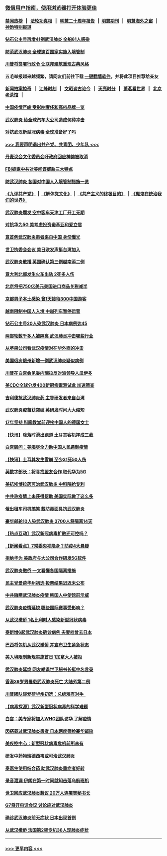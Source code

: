 ### [微信用户指南，使用浏览器打开体验更佳](https://github.com/gfw-breaker/banned-news1/blob/master/indexes/wechat-guide.md?t=0)
#### [禁闻热榜](热点新闻.md?t=0)  &nbsp;&nbsp;|&nbsp;&nbsp; [法轮功真相](https://github.com/gfw-breaker/truth/blob/master/README.md?t=0) &nbsp;&nbsp;|&nbsp;&nbsp; [明慧二十周年报告](https://github.com/gfw-breaker/mh-reports/blob/master/README.md?t=0) &nbsp;&nbsp;|&nbsp;&nbsp;[明慧期刊](https://github.com/gfw-breaker/mh-qikan) &nbsp;&nbsp;|&nbsp;&nbsp; [明慧海外之窗](https://github.com/gfw-breaker/mh-news/blob/master/README.md?t=0) &nbsp;&nbsp;|&nbsp;&nbsp; [神韵特别报道](https://github.com/gfw-breaker/mh-news/blob/master/shenyun.md?t=0)
#### [钻石公主号再增41例武汉肺炎 全船61人感染](../pages/nsc418/n11850401.md?t=02071611) 
#### [防范武汉肺炎 全球逾百国家实施入境管制](../pages/nsc418/n11850557.md?t=02071611) 
#### [川普将签署行政令 让联邦建筑重现古典风格](../pages/nsc418/n11850654.md?t=02071611) 
#### 五毛举报越来越频繁，请网友们前往下载 [一键翻墙软件](https://github.com/gfw-breaker/ssr-accounts)，并将此项目推荐给亲友
#### [新闻拍案惊奇](https://github.com/gfw-breaker/banned-news1/blob/master/pages/link4.md) &nbsp;&nbsp;|&nbsp;&nbsp; [江峰时刻](https://github.com/gfw-breaker/banned-news1/blob/master/pages/link4.md) &nbsp;&nbsp;|&nbsp;&nbsp; [文昭谈古论今](https://github.com/gfw-breaker/banned-news1/blob/master/pages/link4.md) &nbsp;&nbsp;|&nbsp;&nbsp; [天亮时分](https://github.com/gfw-breaker/banned-news1/blob/master/pages/link4.md) &nbsp;&nbsp;|&nbsp;&nbsp; [萧茗看世界](https://github.com/gfw-breaker/banned-news1/blob/master/pages/link4.md) &nbsp;&nbsp;|&nbsp;&nbsp; [北京老茶馆](https://github.com/gfw-breaker/banned-news1/blob/master/pages/link4.md) &nbsp;&nbsp;|&nbsp;&nbsp; 
#### [中国疫情严峻 受影响奢侈和高档品牌一览](../pages/nsc418/n11850319.md?t=02071611) 
#### [武汉肺炎 给全球汽车大公司造成何种冲击](../pages/nsc418/n11850056.md?t=02071611) 
#### [对抗武汉新型冠病毒 全球准备好了吗](../pages/nsc418/n11850142.md?t=02071611) 
#### [>>> 我要声明退出共产党、共青团、少年队 <<<](https://github.com/begood0513/goodnews/blob/master/quit/letter.md) 
#### [丹麦议会文化委员会吁政府回应神韵被取消](../pages/nsc418/n11849312.md?t=02071611) 
#### [FBI披露中共对美间谍威胁三大特点](../pages/nsc418/n11849700.md?t=02071611) 
#### [防武汉肺炎 各国对中国人入境管制措施一览](../pages/nsc418/n11838726.md?t=02071611) 
#### [《九评共产党》](https://github.com/begood0513/9ping.md/blob/master/README.md) &nbsp;|&nbsp; [《解体党文化》](../../../../jtdwh.md/blob/master/README.md)  &nbsp;|&nbsp; [《共产主义的终极目的》](../../../../gczydzjmd.md/blob/master/README.md) &nbsp;|&nbsp; [《魔鬼在统治我们的世界》](../../../../mgztzwmdsj.md/blob/master/README.md) 
#### [武汉肺炎爆发 空中客车天津工厂开工无期](../pages/nsc418/n11849634.md?t=02071611) 
#### [对抗华为5G 美考虑投资诺基亚和爱立信](../pages/nsc418/n11849510.md?t=02071611) 
#### [意首例武汉肺炎患者来自中国 身份曝光](../pages/nsc418/n11849454.md?t=02071611) 
#### [世卫执委会会议 美日欧发声挺台湾加入](../pages/nsc418/n11849433.md?t=02071611) 
#### [武汉肺炎散播 英国确认第三例越南添二例](../pages/nsc418/n11849439.md?t=02071611) 
#### [意大利北部发生火车出轨 2死多人伤](../pages/nsc418/n11848999.md?t=02071611) 
#### [北京将把750亿美元美国进口商品关税减半](../pages/nsc418/n11848896.md?t=02071611) 
#### [京都男子本土感染 曾1天接待300中国游客](../pages/nsc418/n11848641.md?t=02071611) 
#### [越南限制中国人入境 中越列车暂停运营](../pages/nsc418/n11847844.md?t=02071611) 
#### [钻石公主号20人染武汉肺炎 日本病例达45](../pages/nsc418/n11847823.md?t=02071611) 
#### [两邮轮数千多人被隔离 武汉肺炎冲击哪些行业](../pages/nsc418/n11847456.md?t=02071611) 
#### [从苹果公司看武汉疫情对在华外商的冲击](../pages/nsc418/n11847586.md?t=02071611) 
#### [美国俄亥俄州新增一例武汉肺炎疑似病例](../pages/nsc418/n11847714.md?t=02071611) 
#### [川普在白宫会见委内瑞拉反对派领导人瓜伊多](../pages/nsc418/n11847391.md?t=02071611) 
#### [美CDC全球分发400新冠病毒测试盒 加速筛查](../pages/nsc418/n11847260.md?t=02071611) 
#### [吉利德抗武汉肺炎药 主导研发者来自台湾](../pages/nsc418/n11847064.md?t=02071611) 
#### [武汉肺炎疫苗获突破 英研发时间大大缩短](../pages/nsc418/n11846915.md?t=02071611) 
#### [17年坚持 科隆教堂前迎接中国人的德国女士](../pages/nsc418/n11846781.md?t=02071611) 
#### [【快讯】降落时滑出跑道 土耳其客机摔成三截](../pages/nsc418/n11847021.md?t=02071611) 
#### [白宫顾问：美竭尽全力助中国人民遏制疫情](../pages/nsc418/n11846756.md?t=02071611) 
#### [【快讯】土耳其发生雪崩 至少31死50人伤](../pages/nsc418/n11846680.md?t=02071611) 
#### [英数字部长：将寻找盟友合作 取代华为5G](../pages/nsc418/n11846485.md?t=02071611) 
#### [美抗埃博拉药可治武汉肺炎 中科院抢专利](../pages/nsc418/n11846409.md?t=02071611) 
#### [中共称疫情上未获得帮助 美国实际做了这么多](../pages/nsc418/n11846008.md?t=02071611) 
#### [俄出租车司机搞笑 戴防毒面具抗武汉肺炎](../pages/nsc418/n11845703.md?t=02071611) 
#### [豪华邮轮10人染武汉肺炎 3700人将隔离14天](../pages/nsc418/n11845543.md?t=02071611) 
#### [【热点互动】武汉新冠病毒扩散还可控吗？](../pages/nsc418/n11844750.md?t=02071611) 
#### [【新闻看点】7常委央视隐身？防疫4大悬疑](../pages/nsc418/n11844611.md?t=02071611) 
#### [拒绝华为 美政府与大公司合作研发5G软件](../pages/nsc418/n11844625.md?t=02071611) 
#### [武汉肺炎撤侨 一文看懂各国隔离措施](../pages/nsc418/n11844216.md?t=02071611) 
#### [民主党爱荷华州初选 投票结果迟迟未公布](../pages/nsc418/n11844207.md?t=02071611) 
#### [中共隐瞒武汉肺炎疫情 韩国人中使馆前示威](../pages/nsc418/n11844084.md?t=02071611) 
#### [武汉肺炎疫情延烧 哪些国际赛事受影响？](../pages/nsc418/n11843958.md?t=02071611) 
#### [从武汉撤侨 1名比利时人感染新型冠状病毒](../pages/nsc418/n11843977.md?t=02071611) 
#### [泰新增6起武汉肺炎确诊病例 夫妻档曾去日本](../pages/nsc418/n11843900.md?t=02071611) 
#### [巴西将包机从武汉撤侨 并宣布卫生紧急状态](../pages/nsc418/n11843418.md?t=02071611) 
#### [美入境限制新规实施首日 1加拿大人被拒](../pages/nsc418/n11843058.md?t=02071611) 
#### [武汉肺炎延烧 网友嘲讽世卫秘书长挺中名言录](../pages/nsc418/n11843056.md?t=02071611) 
#### [香港39岁男罹患武汉肺炎死亡 大陆外第二例](../pages/nsc418/n11843026.md?t=02071611) 
#### [川普团队谈爱荷华州初选：总统难有对手  ](../pages/nsc418/n11842867.md?t=02071611) 
#### [【病毒探源】武汉新型冠状病毒的科学难题](../pages/nsc418/n11842176.md?t=02071611) 
#### [白宫：美专家将加入WHO团队访华 了解疫情](../pages/nsc418/n11842198.md?t=02071611) 
#### [因搭载过武汉肺炎患者 日本两度筛检豪华邮轮](../pages/nsc418/n11842447.md?t=02071611) 
#### [美疾控中心：新型冠状病毒危机前所未有](../pages/nsc418/n11842406.md?t=02071611) 
#### [研发中药物瑞德西韦或可治武汉肺炎](../pages/nsc418/n11842100.md?t=02071611) 
#### [泰医生使用结合药 助武汉肺炎重症者好转](../pages/nsc418/n11842096.md?t=02071611) 
#### [录音泄漏 伊朗在第一时间就知击落乌航班机](../pages/nsc418/n11842002.md?t=02071611) 
#### [世卫回应武汉肺炎惹议 20万人连署罢秘书长](../pages/nsc418/n11841664.md?t=02071611) 
#### [G7将开电话会议 讨论应对武汉肺炎](../pages/nsc418/n11841658.md?t=02071611) 
#### [确诊武汉肺炎前无症状 日本出现首例](../pages/nsc418/n11841567.md?t=02071611) 
#### [从武汉撤侨 法国第2架专机36人现肺炎症状](../pages/nsc418/n11841382.md?t=02071611) 

----
#### [ >>> 更早内容 <<< ](../indexes/nsc418-earlier.md)
